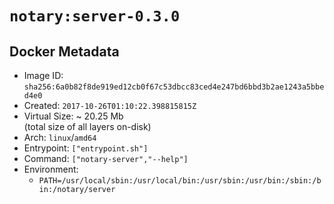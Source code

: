 # `notary:server-0.3.0`

## Docker Metadata

- Image ID: `sha256:6a0b82f8de919ed12cb0f67c53dbcc83ced4e247bd6bbd3b2ae1243a5bbed4e0`
- Created: `2017-10-26T01:10:22.398815815Z`
- Virtual Size: ~ 20.25 Mb  
  (total size of all layers on-disk)
- Arch: `linux`/`amd64`
- Entrypoint: `["entrypoint.sh"]`
- Command: `["notary-server","--help"]`
- Environment:
  - `PATH=/usr/local/sbin:/usr/local/bin:/usr/sbin:/usr/bin:/sbin:/bin:/notary/server`
